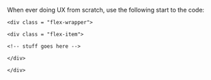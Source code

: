 When ever doing UX from scratch, use the following start to the code:

<style>
    
    .flex-wrapper {
    
    display: flex;
    
    flex-wrap: wrap;
    
    justify-content: space-between; 
    
    align-items: center;
    
    }
    
    .flex-item {
    
    width: 32%;
    
    height: auto;
    
    }
    
    
    @media screen and (max-width:980px){width: 50%;height: auto;}
    
    @media screen and (max-width:767px){width: 100%;height: auto;}
    
    
</style>

    <div class = "flex-wrapper">

    <div class = "flex-item">

    <!-- stuff goes here -->

    </div>

    </div>
